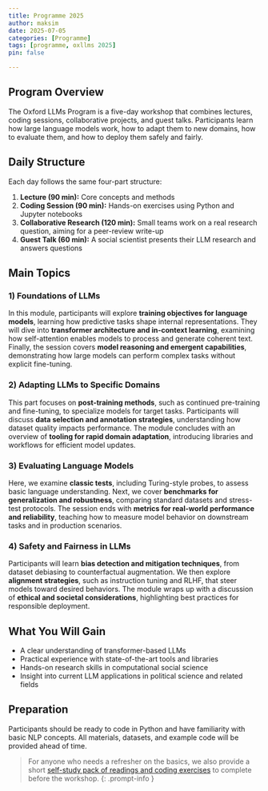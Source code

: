 ```yaml
---
title: Programme 2025
author: maksim
date: 2025-07-05
categories: [Programme]
tags: [programme, oxllms 2025]
pin: false

---
```


## Program Overview

The Oxford LLMs Program is a five-day workshop that combines lectures, coding sessions, collaborative projects, and guest talks. Participants learn how large language models work, how to adapt them to new domains, how to evaluate them, and how to deploy them safely and fairly.

## Daily Structure

Each day follows the same four-part structure:

1. **Lecture (90 min):** Core concepts and methods  
2. **Coding Session (90 min):** Hands-on exercises using Python and Jupyter notebooks  
3. **Collaborative Research (120 min):** Small teams work on a real research question, aiming for a peer-review write-up  
4. **Guest Talk (60 min):** A social scientist presents their LLM research and answers questions  

## Main Topics

### 1) Foundations of LLMs  
In this module, participants will explore **training objectives for language models**, learning how predictive tasks shape internal representations. They will dive into **transformer architecture and in-context learning**, examining how self-attention enables models to process and generate coherent text. Finally, the session covers **model reasoning and emergent capabilities**, demonstrating how large models can perform complex tasks without explicit fine-tuning.

### 2) Adapting LLMs to Specific Domains  
This part focuses on **post-training methods**, such as continued pre-training and fine-tuning, to specialize models for target tasks. Participants will discuss **data selection and annotation strategies**, understanding how dataset quality impacts performance. The module concludes with an overview of **tooling for rapid domain adaptation**, introducing libraries and workflows for efficient model updates.

### 3) Evaluating Language Models  
Here, we examine **classic tests**, including Turing-style probes, to assess basic language understanding. Next, we cover **benchmarks for generalization and robustness**, comparing standard datasets and stress-test protocols. The session ends with **metrics for real-world performance and reliability**, teaching how to measure model behavior on downstream tasks and in production scenarios.

### 4) Safety and Fairness in LLMs  
Participants will learn **bias detection and mitigation techniques**, from dataset debiasing to counterfactual augmentation. We then explore **alignment strategies**, such as instruction tuning and RLHF, that steer models toward desired behaviors. The module wraps up with a discussion of **ethical and societal considerations**, highlighting best practices for responsible deployment.

## What You Will Gain

- A clear understanding of transformer-based LLMs  
- Practical experience with state-of-the-art tools and libraries  
- Hands-on research skills in computational social science  
- Insight into current LLM applications in political science and related fields  

## Preparation

Participants should be ready to code in Python and have familiarity with basic NLP concepts. All materials, datasets, and example code will be provided ahead of time.

> For anyone who needs a refresher on the basics, we also provide a short [self-study pack of readings and coding exercises](https://llmsforsocialscience.net/preliminaries/) to complete before the workshop. 
{: .prompt-info }
